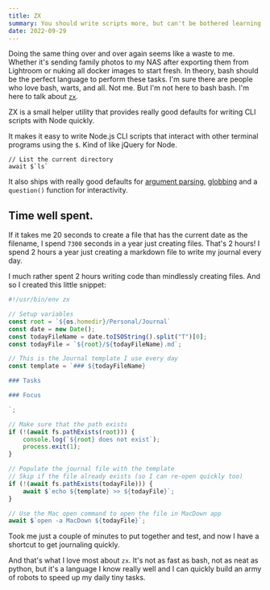 ```yaml
---
title: ZX
summary: You should write scripts more, but can't be bothered learning bash? Take your terminal back with  `zx`.
date: 2022-09-29
---
```


Doing the same thing over and over again seems like a waste to me.
Whether it's sending family photos to my NAS after exporting them from Lightroom or nuking all docker images to start fresh.
In theory, bash should be the perfect language to perform these tasks.
I'm sure there are people who love bash, warts, and all.
Not me. But I'm not here to bash bash.
I'm here to talk about  [`zx`](https://github.com/google/zx).

ZX is a small helper utility that provides really good defaults for writing CLI scripts with Node quickly.

It makes it easy to write Node.js CLI scripts that interact with other terminal programs using the `$`. Kind of like jQuery for Node.

```
// List the current directory
await $`ls`
```

It also ships with really good defaults for [argument parsing](https://www.npmjs.com/package/argv), [globbing](https://www.npmjs.com/package/globby) and a `question()` function for interactivity.

## Time well spent.
If it takes me 20 seconds to create a file that has the current date as the filename, I spend `7300` seconds in a year just creating files.
That's 2 hours!
I spend 2 hours a year just creating a markdown file to write my journal every day. 

I much rather spent 2 hours writing code than mindlessly creating files. And so I created this little snippet:

```js
#!/usr/bin/env zx

// Setup variables
const root = `${os.homedir}/Personal/Journal`
const date = new Date();
const todayFileName = date.toISOString().split("T")[0];
const todayFile = `${root}/${todayFileName}.md`;

// This is the Journal template I use every day
const template = `### ${todayFileName}

### Tasks

### Focus

`;

// Make sure that the path exists
if (!(await fs.pathExists(root))) {
    console.log(`${root} does not exist`);
    process.exit(1);
}

// Populate the journal file with the template
// Skip if the file already exists (so I can re-open quickly too)
if (!(await fs.pathExists(todayFile))) {
    await $`echo ${template} >> ${todayFile}`;
}

// Use the Mac open command to open the file in MacDown app
await $`open -a MacDown ${todayFile}`;
```

Took me just a couple of minutes to put together and test, and now I have a shortcut to get journaling quickly.

And that's what I love most about `zx`. It's not as fast as bash, not as neat as python, but it's a language I know really well and I can quickly build an army of robots to speed up my daily tiny tasks.